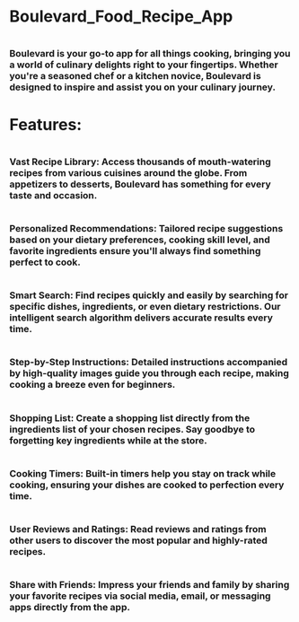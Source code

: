 # Boulevard_Food_Recipe_App

# <h3>Boulevard is your go-to app for all things cooking, bringing you a world of culinary delights right to your fingertips. Whether you're a seasoned chef or a kitchen novice, Boulevard is designed to inspire and assist you on your culinary journey.</h3>

# Features:

# <h3>Vast Recipe Library: Access thousands of mouth-watering recipes from various cuisines around the globe. From appetizers to desserts, Boulevard has something for every taste and occasion.</h3>

# <h3>Personalized Recommendations: Tailored recipe suggestions based on your dietary preferences, cooking skill level, and favorite ingredients ensure you'll always find something perfect to cook.</h3>

# <h3>Smart Search: Find recipes quickly and easily by searching for specific dishes, ingredients, or even dietary restrictions. Our intelligent search algorithm delivers accurate results every time.</h3>

# <h3>Step-by-Step Instructions: Detailed instructions accompanied by high-quality images guide you through each recipe, making cooking a breeze even for beginners.
</h3>

# <h3>Shopping List: Create a shopping list directly from the ingredients list of your chosen recipes. Say goodbye to forgetting key ingredients while at the store.</h3>

# <h3>Cooking Timers: Built-in timers help you stay on track while cooking, ensuring your dishes are cooked to perfection every time.</h3>

# <h3>User Reviews and Ratings: Read reviews and ratings from other users to discover the most popular and highly-rated recipes.</h3>

# <h3>Share with Friends: Impress your friends and family by sharing your favorite recipes via social media, email, or messaging apps directly from the app.</h3>

